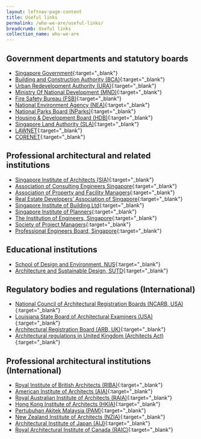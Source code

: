 ```yaml
---
layout: leftnav-page-content
title: Useful links
permalink: /who-we-are/useful-links/
breadcrumb: Useful links 
collection_name: who-we-are
---
```


## Government departments and statutory boards ##
-	[Singapore Government](https://www.gov.sg/){:target="_blank"}
-	[Building and Construction Authority (BCA)](https://www.bca.gov.sg/){:target="_blank"}
-	[Urban Redevelopment Authority (URA)](https://www.ura.gov.sg/){:target="_blank"}
-	[Ministry Of National Development (MND)](https://www.mnd.gov.sg/){:target="_blank"}
-	[Fire Safety Bureau (FSB)](https://www.scdf.gov.sg/){:target="_blank"} 
- [National Environment Agency (NEA)](https://www.nea.gov.sg/){:target="_blank"}
-	[National Parks Board (NParks)](https://www.nparks.gov.sg/){:target="_blank"}
-	[Housing & Development Board (HDB)](https://www.hdb.gov.sg/){:target="_blank"} 
-	[Singapore Land Authority (SLA)](https://www.sla.gov.sg/){:target="_blank"} 
-	[LAWNET](ttps://www.lawnet.sg/lawnet/web/lawnet/home){:target="_blank"}
-	[CORENET](https://www.corenet.gov.sg/){:target="_blank"}
 
## Professional architectural and related institutions ##
-	[Singapore Institute of Architects (SIA)](https://sia.org.sg/){:target="_blank"}
-	[Association of Consulting Engineers Singapore](http://www.aces.org.sg/){:target="_blank"}
-	[Association of Property and Facility Managers](http://www.apfm.org.sg/){:target="_blank"}
-	[Real Estate Developers’ Association of Singapore](http://www.redas.com/){:target="_blank"}
-	[Singapore Institute of Building Ltd](http://www.sibl.com.sg/){:target="_blank"}
-	[Singapore Institute of Planners](https://www.planning.org.sg/){:target="_blank"}
-	[The Institution of Engineers, Singapore](https://www.ies.org.sg/){:target="_blank"}
-	[Society of Project Managers](http://www.sprojm.org.sg/){:target="_blank"}
-	[Professional Engineers Board, Singapore](https://www.peb.gov.sg/){:target="_blank"} 
 
## Educational institutions ##
-	[School of Design and Environment, NUS](http://www.sde.nus.edu.sg/){:target="_blank"} 
-	[Architecture and Sustainable Design, SUTD](https://asd.sutd.edu.sg/){:target="_blank"}
 
## Regulatory bodies and regulations (International) ##
-	[National Council of Architectural Registration Boards (NCARB, USA)](https://www.ncarb.org/){:target="_blank"}
-	[Louisiana State Board of Architectural Examiners (USA)](https://lsbae.com/){:target="_blank"}
-	[Architectural Registration Board (ARB, UK)](http://www.arb.org.uk/){:target="_blank"}
-	[Architectural regulations in United Kingdom (Architects Act)](http://www.legislation.gov.uk/ukpga/1997#aofs){:target="_blank"}
 
## Professional architectural institutions (International) ##
-	[Royal Institute of British Architects (RIBA)](https://www.architecture.com/){:target="_blank"}
-	[American Institute of Architects (AIA)](https://www.aia.org/){:target="_blank"}
-	[Royal Australian Institute of Architects (RAIA)](http://architecture.com.au/){:target="_blank"}
-	[Hong Kong Institute of Architects (HKIA)](http://www.hkia.net/en/Home/Index.htm){:target="_blank"}
-	[Pertubuhan Akitek Malaysia (PAM)](http://www.pam.org.my/){:target="_blank"}
-	[New Zealand Institute of Architects (NZIA)](http://www.nzia.co.nz/){:target="_blank"}
-	[Architectural Institute of Japan (AIJ)](https://www.aij.or.jp/){:target="_blank"}
-	[Royal Architectural Institute of Canada (RAIC)](https://www.raic.org/){:target="_blank"}
